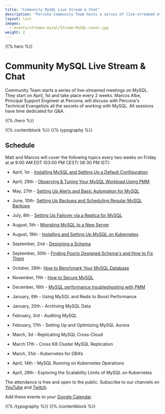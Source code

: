 ```yaml
---
title: "Community MySQL Live Stream & Chat"
description: "Percona Community Team hosts a series of live-streamed event on MySQL. You will find out all the secrets of work with that open source database together with the Principal Support Engineer Marcos Albe. The meetings are bi-weekly and start in April. Join us on the sessions and ask your questions to the expert!"
layout: list
images:
  - events/streams-mysql/Stream-MySQL-cover.jpg
weight: 2
---
```


{{% hero %}}

# Community MySQL Live Stream & Chat

Community Team starts a series of live-streamed meetings on MySQL. They start on April, 1st and take place every 2 weeks. Marcos Albe, Principal Support Engineer at Percona, will discuss with Percona's Technical Evangelists all the secrets of working with MySQL. All sessions have time dedicated for Q&A.

{{% /hero %}}

{{% contentblock %}}
{{% typography %}}

## Schedule

Matt and Marcos will cover the following topics every two weeks on Friday at at 9:00 AM EDT (03:00 PM CEST/ 06:30 PM IST): 

* April, 1st -  [Installing MySQL and Setting Up a Default Configuration](/events/streams-mysql/2022-04-01-install-mysql-setting-up-configuration/)

* April, 29th - [Observing & Tuning Your MySQL Workload Using PMM](/events/streams-mysql/2022-04-15-observing-tuning-your-mysql-workload-using-pmm/)

* May, 27th -  [Setting Up Alerts and Basic Automation for MySQL](/events/streams-mysql/2022-05-27-setting-up-alerts-and-basic-automation-for-mysql/)

* June, 10th- [Setting Up Backups and Scheduling Regular MySQL Backups](/events/streams-mysql/2022-06-10-setting-up-backups-and-scheduling-regular-mysql-backups/)

* July, 8th - [Setting Up Failover via a Replica for MySQL](/events/streams-mysql/2022-07-08-setting-up-failover-via-a-replica-for-mysql/)

* August, 5th - [Migrating MySQL to a New Server](/events/streams-mysql/2022-08-05-migrating-mysql-to-a-new-server/)

* August, 19th - [Installing and Setting Up MySQL on Kubernetes](/events/streams-mysql/2022-08-19-installing-and-setting-up-mysql-on-kubernetes/)

* September, 2nd - [Designing a Schema](/events/streams-mysql/2022-09-02-designing-a-schema/)

* September, 30th -  [Finding Poorly Designed Schema's and How to Fix Them](/events/streams-mysql/2022-09-30-finding-poorly-designed-schema/)

* October, 28th- [How to Benchmark Your MySQL Database](/events/streams-mysql/2022-10-28-how-to-benchmark-your-mysql-database/)

* November, 11th - [How to Secure MySQL](/events/streams-mysql/2022-11-11-how-to-secure-mysql/)

* December, 16th - [MySQL performance troubleshooting with PMM](/events/streams-mysql/2022-12-16-mysql-performance-troubleshooting)

* January, 6th - Using MySQL and Redis to Boost Performance 

* January, 20th - Archiving MySQL Data

* February, 3rd - Auditing MySQL 

* February, 17th - Setting Up and Optimizing MySQL Aurora 

* March, 3d - Replicating MySQL Cross-Cloud

* March 17th - Cross K8 Cluster MySQL Replication 

* March, 31st - Kubernetes for DBA’s

* April, 14th - MySQL Running on Kubernetes Operations

* April, 28th - Exploring the Scalability Limits of MySQL on Kubernetes


The attendance is free and open to the public. Subscribe to our channels on [YouTube](https://www.youtube.com/channel/UCLJ0Ok4HeUBrRYF4irturVA) and [Twitch](https://www.twitch.tv/perconacommunity).

Add these events to your [Google Calendar](https://calendar.google.com/calendar/u/0?cid=Y19zbGhubmkyMXZvcDZyNjFrdDhhaTI2bDY0Z0Bncm91cC5jYWxlbmRhci5nb29nbGUuY29t).

{{% /typography %}}
{{% /contentblock %}}